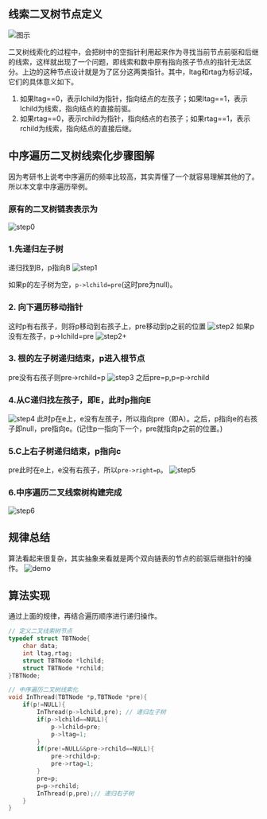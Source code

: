 ## 线索二叉树节点定义
![图示](https://s1.ax1x.com/2018/12/11/FYtqAA.jpg)

二叉树线索化的过程中，会把树中的空指针利用起来作为寻找当前节点前驱和后继的线索，这样就出现了一个问题，即线索和数中原有指向孩子节点的指针无法区分。上边的这种节点设计就是为了区分这两类指针。其中，ltag和rtag为标识域，它们的具体意义如下。

1. 如果ltag==0，表示lchild为指针，指向结点的左孩子；如果ltag==1，表示lchild为线索，指向结点的直接前驱。
2. 如果rtag==0，表示rchild为指针，指向结点的右孩子；如果rtag==1，表示rchild为线索，指向结点的直接后继。

## 中序遍历二叉树线索化步骤图解
因为考研书上说考中序遍历的频率比较高，其实弄懂了一个就容易理解其他的了。所以本文拿中序遍历举例。
### 原有的二叉树链表表示为
![step0](https://s1.ax1x.com/2018/12/11/FYNqrF.jpg)
### 1.先递归左子树
递归找到B，p指向B
![step1](https://wx3.sinaimg.cn/mw690/6f8e0013ly1fy37fa6j7nj20ff0fgdgi.jpg)

如果p的左子树为空，`p->lchild=pre`(这时pre为null)。
### 2. 向下遍历移动指针
这时p有右孩子，则将p移动到右孩子上，pre移动到p之前的位置
![step2](https://wx2.sinaimg.cn/mw690/6f8e0013ly1fy37faa6laj20ef0eujs0.jpg)
如果p没有左孩子，p->lchild=pre
![step2+](https://wx3.sinaimg.cn/mw690/6f8e0013ly1fy37fa9xhuj20ff0f50tf.jpg)
### 3. 根的左子树递归结束，p进入根节点
pre没有右孩子则pre->rchild=p
![step3](https://wx4.sinaimg.cn/mw690/6f8e0013ly1fy37faaq1hj20fe0fgt9h.jpg)
之后pre=p,p=p->rchild
### 4.从C递归找左孩子，即E，此时p指向E
![step4](https://wx2.sinaimg.cn/mw690/6f8e0013ly1fy37fac198j20f80fq3za.jpg)
此时p在e上，e没有左孩子，所以指向pre（即A）。之后，p指向e的右孩子即null，pre指向e。(记住p一指向下一个，pre就指向p之前的位置。)
### 5.C上右子树递归结束，p指向c
pre此时在e上，e没有右孩子，所以`pre->right=p`。
![step5](https://wx3.sinaimg.cn/mw690/6f8e0013ly1fy37faa5elj20fk0fk756.jpg)
### 6.中序遍历二叉线索树构建完成
![step6](https://wx4.sinaimg.cn/mw690/6f8e0013ly1fy37faetp6j20gi0f5q3s.jpg)
## 规律总结
算法看起来很复杂，其实抽象来看就是两个双向链表的节点的前驱后继指针的操作。
![demo](https://wx4.sinaimg.cn/mw690/6f8e0013ly1fy37fafoboj20f80eajrw.jpg)
## 算法实现
通过上面的规律，再结合遍历顺序进行递归操作。
```cpp
// 定义二叉线索树节点
typedef struct TBTNode{
    char data;
    int ltag,rtag;
    struct TBTNode *lchild;
    struct TBTNode *rchild;
}TBTNode;

// 中序遍历二叉树线索化
void InThread(TBTNode *p,TBTNode *pre){
    if(p!=NULL){
        InThread(p->lchild,pre); // 递归左子树
        if(p->lchild==NULL){
            p->lchild=pre;
            p->ltag=1;
        }
        if(pre!=NULL&&pre->rchild==NULL){
            pre->rchild=p;
            pre->rtag=1;
        }
        pre=p;
        p=p->rchild;
        InThread(p,pre);// 递归右子树
    }
}
```